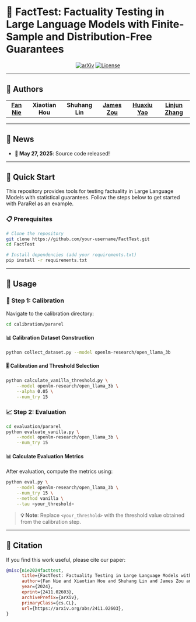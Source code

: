 # 🧪 FactTest: Factuality Testing in Large Language Models with Finite-Sample and Distribution-Free Guarantees

<div align="center">

[![arXiv](https://img.shields.io/badge/arXiv-2411.02603-b31b1b.svg)](https://arxiv.org/abs/2411.02603)
[![License](https://img.shields.io/badge/License-MIT-green.svg)](LICENSE)


</div>

---

## 👥 Authors

<table>
<tr>
<td align="center">
<a href="https://scholar.google.com/citations?user=o2lsU8YAAAAJ&hl=en">
<strong>Fan Nie</strong>
</a>
</td>
<td align="center">
<strong>Xiaotian Hou</strong>
</td>
<td align="center">
<strong>Shuhang Lin</strong>
</td>
<td align="center">
<a href="https://www.james-zou.com/">
<strong>James Zou</strong>
</a>
</td>
<td align="center">
<a href="https://www.huaxiuyao.io/">
<strong>Huaxiu Yao</strong>
</a>
</td>
<td align="center">
<a href="https://linjunz.github.io/index.html">
<strong>Linjun Zhang</strong>
</a>
</td>
</tr>
</table>

---

## 📰 News

- **🎉 May 27, 2025**: Source code released!

---

## 🚀 Quick Start

This repository provides tools for testing factuality in Large Language Models with statistical guarantees. Follow the steps below to get started with ParaRel as an example.

### 📋 Prerequisites

```bash
# Clone the repository
git clone https://github.com/your-username/FactTest.git
cd FactTest

# Install dependencies (add your requirements.txt)
pip install -r requirements.txt
```

---

## 🔧 Usage

### 🎯 Step 1: Calibration

Navigate to the calibration directory:
```bash
cd calibration/pararel
```

#### 📊 Calibration Dataset Construction
```bash
python collect_dataset.py --model openlm-research/open_llama_3b
```

#### 🎚️ Calibration and Threshold Selection
```bash
python calculate_vanilla_threshold.py \
    --model openlm-research/open_llama_3b \
    --alpha 0.05 \
    --num_try 15
```

### 📈 Step 2: Evaluation

```bash
cd evaluation/pararel
python evaluate_vanilla.py \
    --model openlm-research/open_llama_3b \
    --num_try 15
```

#### 📊 Calculate Evaluation Metrics
After evaluation, compute the metrics using:
```bash
python eval.py \
    --model openlm-research/open_llama_3b \
    --num_try 15 \
    --method vanilla \
    --tau <your_threshold>
```

> **💡 Note**: Replace `<your_threshold>` with the threshold value obtained from the calibration step.

---

## 📖 Citation

If you find this work useful, please cite our paper:

```bibtex
@misc{nie2024facttest,
      title={FactTest: Factuality Testing in Large Language Models with Finite-Sample and Distribution-Free Guarantees}, 
      author={Fan Nie and Xiaotian Hou and Shuhang Lin and James Zou and Huaxiu Yao and Linjun Zhang},
      year={2024},
      eprint={2411.02603},
      archivePrefix={arXiv},
      primaryClass={cs.CL},
      url={https://arxiv.org/abs/2411.02603}, 
}
```


